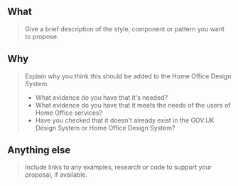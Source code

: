 ## What
> Give a brief description of the style, component or pattern you want to propose.

## Why
> Explain why you think this should be added to the Home Office Design System.
>
> - What evidence do you have that it's needed?
> - What evidence do you have that it meets the needs of the users of Home Office services?
> - Have you checked that it doesn't already exist in the GOV.UK Design System or Home Office Design System? 

## Anything else
> Include links to any examples, research or code to support your proposal, if available.
